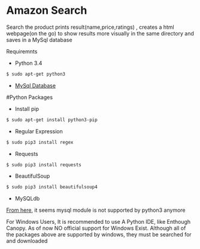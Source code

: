 # Amazon Search

Search the product prints result(name,price,ratings) , creates a html webpage(on the go) to show results more visually in the same directory and saves in a MySql database

Requiremnts
* Python 3.4

```sh
$ sudo apt-get python3
```
* [MySql Database](http://www.tutorialspoint.com/mysql/mysql-installation.htm)

#Python Packages
 * Install pip

 ```sh
$ sudo apt-get install python3-pip
```
 * Regular Expression

 ```sh
$ sudo pip3 install regex
```
 * Requests
  
 ```sh
 $ sudo pip3 install requests
 ```
 * BeautifulSoup
 
 ```sh
 $ sudo pip3 install beautifulsoup4
 ```
 * MySQLdb
  
 [From here](http://www.tutorialspoint.com/python/python_database_access.htm), it seems mysql module is not supported by python3 anymore


For Windows Users,
It is recommended to use A Python IDE, like Enthough Canopy.
As of now NO official support for Windows Exist.
Although all of the packages above are supported by windows, they must be searched for and downloaded


